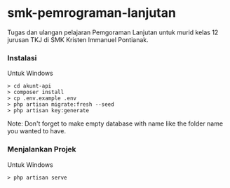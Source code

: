 # smk-pemrograman-lanjutan

Tugas dan ulangan pelajaran Pemgoraman Lanjutan untuk murid kelas 12 jurusan TKJ di SMK Kristen Immanuel Pontianak.

### Instalasi

Untuk Windows

```
> cd akunt-api
> composer install
> cp .env.example .env
> php artisan migrate:fresh --seed
> php artisan key:generate
```

Note:
Don't forget to make empty database with name like the folder name you wanted to have.

### Menjalankan Projek

Untuk Windows

```
> php artisan serve
```
